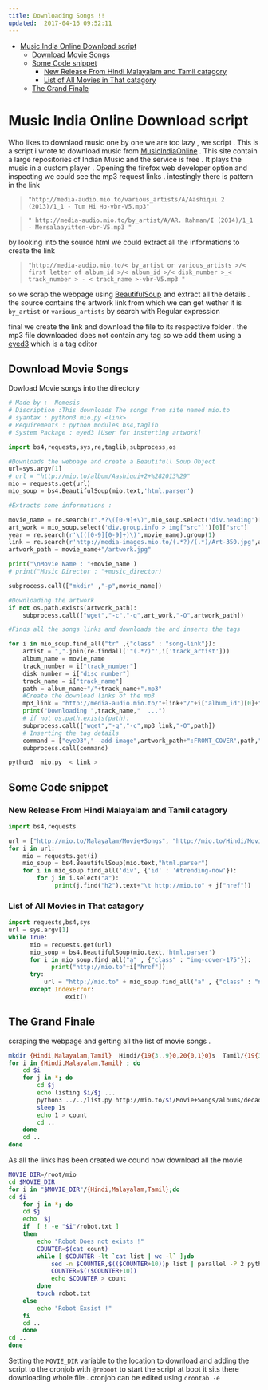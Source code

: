 ```yaml
---
title: Downloading Songs !! 
updated:  2017-04-16 09:52:11
---
```




- [Music India Online Download script](#org472faeb)
  - [Download Movie Songs](#org23bcbee)
  - [Some Code snippet](#orgbe94cc3)
    - [New Release From Hindi Malayalam and Tamil catagory](#orgf6968b7)
    - [List of All Movies in That catagory](#org5805882)
  - [The Grand Finale](#orgd5158c7)


<a id="org472faeb"></a>

# Music India Online Download script

Who likes to downlaod music one by one we are too lazy , we script . This is a script i wrote to download music from [MusicIndiaOnline](http://mio.to/) . This site contain a large repositories of Indian Music and the service is free . It plays the music in a custom player . Opening the firefox web developer option and inspecting we could see the mp3 request links . intestingly there is pattern in the link

> `"http://media-audio.mio.to/various_artists/A/Aashiqui 2 (2013)/1_1 - Tum Hi Ho-vbr-V5.mp3"`

> `" http://media-audio.mio.to/by_artist/A/AR. Rahman/I (2014)/1_1 - Mersalaayitten-vbr-V5.mp3 "`

by looking into the source html we could extract all the informations to create the link

> `"http://media-audio.mio.to/< by_artist or various_artists >/< first letter of album_id >/< album_id >/< disk_number >_< track_number > - < track_name >-vbr-V5.mp3 "`

so we scrap the webpage using [BeautifulSoup](https://www.crummy.com/software/BeautifulSoup/bs4/doc/) and extract all the details . the source contains the artwork link from which we can get wether it is `by_artist` or `various_artists` by search with Regular expression

final we create the link and download the file to its respective folder . the mp3 file downloaded does not contain any tag so we add them using a [eyed3](http://eyed3.nicfit.net/) which is a tag editor


<a id="org23bcbee"></a>

## Download Movie Songs

Dowload Movie songs into the directory

```python
# Made by :  Nemesis
# Discription :This downloads The songs from site named mio.to
# syantax : python3 mio.py <link>
# Requirements : python modules bs4,taglib
# System Package : eyed3 [User for insterting artwork]

import bs4,requests,sys,re,taglib,subprocess,os

#Downloads the webpage and create a Beautifull Soup Object
url=sys.argv[1]
# url = "http://mio.to/album/Aashiqui+2+%282013%29"
mio = requests.get(url)
mio_soup = bs4.BeautifulSoup(mio.text,'html.parser')

#Extracts some informations :

movie_name = re.search(r".*?\([0-9]+\)",mio_soup.select('div.heading')[0].text).group(0)
art_work = mio_soup.select('div.group.info > img["src"]')[0]["src"]
year = re.search(r'\(([0-9][0-9]+)\)',movie_name).group(1)
link = re.search(r'http://media-images.mio.to/(.*?)/(.*)/Art-350.jpg',art_work).group(1)
artwork_path = movie_name+"/artwork.jpg"

print("\nMovie Name : "+movie_name )
# print("Music Director : "+music_director)

subprocess.call(["mkdir" ,"-p",movie_name])

#Downloading the artwork
if not os.path.exists(artwork_path):
    subprocess.call(["wget","-c","-q",art_work,"-O",artwork_path])

#Finds all the songs links and downloads the and inserts the tags

for i in mio_soup.find_all("tr" ,{"class" : "song-link"}):
    artist = ",".join(re.findall('"(.*?)"',i['track_artist']))
    album_name = movie_name
    track_number = i["track_number"]
    disk_number = i["disc_number"]
    track_name = i["track_name"]
    path = album_name+"/"+track_name+".mp3"
    #Create the download links of the mp3
    mp3_link = "http://media-audio.mio.to/"+link+"/"+i["album_id"][0]+"/"+i["album_id"]+"/"+disk_number+"_"+track_number+" - "+track_name+"-vbr-V5.mp3"
    print("Downloading ",track_name,"  ...")
    # if not os.path.exists(path):
    subprocess.call(["wget","-q","-c",mp3_link,"-O",path])
    # Inserting the tag details
    command = ["eyeD3","--add-image",artwork_path+":FRONT_COVER",path,"-a",artist,"-A",album_name,"-t",track_name,"-n",track_number,"-Y",year]
    subprocess.call(command)
```

```sh
python3  mio.py  < link >
```


<a id="orgbe94cc3"></a>

## Some Code snippet


<a id="orgf6968b7"></a>

### New Release From Hindi Malayalam and Tamil catagory

```python
import bs4,requests

url = ["http://mio.to/Malayalam/Movie+Songs", "http://mio.to/Hindi/Movie+Songs","http://mio.to/Tamil/Movie+Songs"]
for i in url:
    mio = requests.get(i)
    mio_soup = bs4.BeautifulSoup(mio.text,"html.parser")
    for i in mio_soup.find_all('div', {'id' : '#trending-now'}):
        for j in i.select("a"):
             print(j.find("h2").text+"\t http://mio.to" + j["href"])
```


<a id="org5805882"></a>

### List of All Movies in That catagory

```python
import requests,bs4,sys
url = sys.argv[1]
while True:
      mio = requests.get(url)
      mio_soup = bs4.BeautifulSoup(mio.text,'html.parser')
      for i in mio_soup.find_all("a" , {"class" : "img-cover-175"}):
            print("http://mio.to"+i["href"])
      try:
          url = "http://mio.to" + mio_soup.find_all("a" , {"class" : "next-page"})[0]["href"]
      except IndexError:
                exit()
```


<a id="orgd5158c7"></a>

## The Grand Finale

scraping the webpage and getting all the list of movie songs .

```sh
mkdir {Hindi,Malayalam,Tamil}  Hindi/{19{3..9}0,20{0,1}0}s  Tamil/{19{3..9}0,20{0,1}0}s  Malayalam/{19{5..9}0,20{0,1}0}s
for i in {Hindi,Malayalam,Tamil} ; do
    cd $i
    for j in *; do
        cd $j
        echo listing $i/$j ...
        python3 ../../list.py http://mio.to/$i/Movie+Songs/albums/decade/`echo $j | sed -r 's/([0-9]+)s/\1/'` >> list 
        sleep 1s
        echo 1 > count
        cd ..
    done
    cd ..
done
```

As all the links has been created we cound now download all the movie

```sh
MOVIE_DIR=/root/mio
cd $MOVIE_DIR
for i in "$MOVIE_DIR"/{Hindi,Malayalam,Tamil};do
cd $i
    for j in *; do
    cd $j
    echo  $j
    if  [ ! -e "$i"/robot.txt ]
    then
        echo "Robot Does not exists !"
        COUNTER=$(cat count)
        while [ $COUNTER -lt `cat list | wc -l` ];do
            sed -n $COUNTER,$(($COUNTER+10))p list | parallel -P 2 python3 ../../mio.py  >> log 2>&1
            COUNTER=$(($COUNTER+10))
            echo $COUNTER > count
        done
        touch robot.txt
    else
        echo "Robot Exsist !"
    fi
    cd ..
    done
cd ..
done
```

Setting the `MOVIE_DIR` variable to the location to download and adding the script to the cronjob with `@reboot` to start the script at boot it sits there downloading whole file . cronjob can be edited using `crontab -e`
